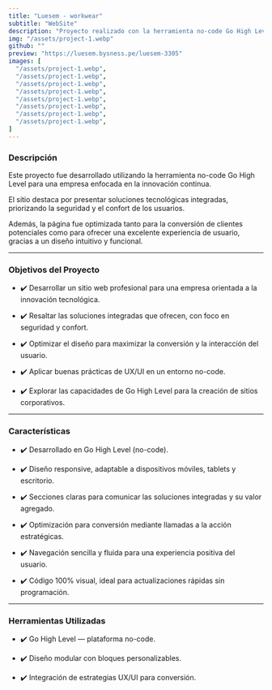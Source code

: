 ```yaml
---
title: "Luesem - workwear"
subtitle: "WebSite"
description: "Proyecto realizado con la herramienta no-code Go High Level."
img: "/assets/project-1.webp"
github: ""
preview: "https://luesem.bysness.pe/luesem-3305"
images: [
  "/assets/project-1.webp",
  "/assets/project-1.webp",
  "/assets/project-1.webp",
  "/assets/project-1.webp",
  "/assets/project-1.webp",
  "/assets/project-1.webp",
  "/assets/project-1.webp",
  "/assets/project-1.webp",
]
---
```


### Descripción

Este proyecto fue desarrollado utilizando la herramienta no-code Go High Level para una empresa enfocada en la innovación continua.

El sitio destaca por presentar soluciones tecnológicas integradas, priorizando la seguridad y el confort de los usuarios.

Además, la página fue optimizada tanto para la conversión de clientes potenciales como para ofrecer una excelente experiencia de usuario, gracias a un diseño intuitivo y funcional. 

---

### Objetivos del Proyecto

- ✔️ Desarrollar un sitio web profesional para una empresa orientada a la innovación tecnológica.

- ✔️ Resaltar las soluciones integradas que ofrecen, con foco en seguridad y confort.

- ✔️ Optimizar el diseño para maximizar la conversión y la interacción del usuario.

- ✔️ Aplicar buenas prácticas de UX/UI en un entorno no-code.

- ✔️ Explorar las capacidades de Go High Level para la creación de sitios corporativos.

---

### Características

- ✔️ Desarrollado en Go High Level (no-code).

- ✔️ Diseño responsive, adaptable a dispositivos móviles, tablets y escritorio.

- ✔️ Secciones claras para comunicar las soluciones integradas y su valor agregado.

- ✔️ Optimización para conversión mediante llamadas a la acción estratégicas.

- ✔️ Navegación sencilla y fluida para una experiencia positiva del usuario.

- ✔️ Código 100% visual, ideal para actualizaciones rápidas sin programación.

---

### Herramientas Utilizadas

- ✔️ Go High Level — plataforma no-code.

- ✔️ Diseño modular con bloques personalizables.

- ✔️ Integración de estrategias UX/UI para conversión.



